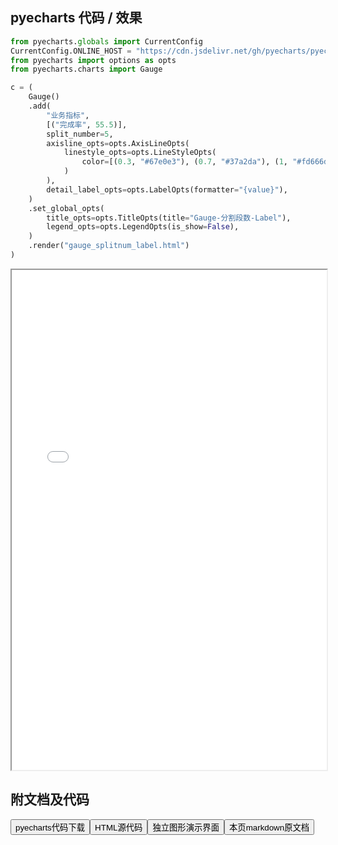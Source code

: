 
## pyecharts 代码 / 效果

```python
from pyecharts.globals import CurrentConfig
CurrentConfig.ONLINE_HOST = "https://cdn.jsdelivr.net/gh/pyecharts/pyecharts-assets@latest/assets/"
from pyecharts import options as opts
from pyecharts.charts import Gauge

c = (
    Gauge()
    .add(
        "业务指标",
        [("完成率", 55.5)],
        split_number=5,
        axisline_opts=opts.AxisLineOpts(
            linestyle_opts=opts.LineStyleOpts(
                color=[(0.3, "#67e0e3"), (0.7, "#37a2da"), (1, "#fd666d")], width=30
            )
        ),
        detail_label_opts=opts.LabelOpts(formatter="{value}"),
    )
    .set_global_opts(
        title_opts=opts.TitleOpts(title="Gauge-分割段数-Label"),
        legend_opts=opts.LegendOpts(is_show=False),
    )
    .render("gauge_splitnum_label.html")
)
```

<iframe width="100%" height="800px" src="/pyecharts/Gauge/gauge_splitnum_label.html"></iframe>

## 附文档及代码

<a href="https://cdn.jsdelivr.net/gh/wfy-belief/python/docs/pyecharts/Gauge/gauge_splitnum_label.py"><button class="mybutton">pyecharts代码下载</button></a><a href="https://cdn.jsdelivr.net/gh/wfy-belief/python/docs/pyecharts/Gauge/gauge_splitnum_label.html"><button class="mybutton">HTML源代码</button></a><a href="https://python.wfyblog.cn/pyecharts/Gauge/gauge_splitnum_label.html"><button class="mybutton">独立图形演示界面</button></a><a href="https://cdn.jsdelivr.net/gh/wfy-belief/python/docs/pyecharts/Gauge/gauge_splitnum_label.md"><button class="mybutton">本页markdown原文档</button></a>